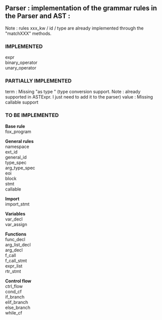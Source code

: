 ## Parser : implementation of the grammar rules in the Parser and AST :

Note : rules  xxx_kw   / id   / type    are already implemented through the "matchXXX" methods.

### IMPLEMENTED
 expr   
 binary_operator   
 unary_operator   


### PARTIALLY IMPLEMENTED
 term    : Missing "as  type   " (type conversion support. Note : already supported in ASTExpr. I just need to add it to the parser)
 value    : Missing  callable    support

### TO BE IMPLEMENTED  
**Base rule**  
 fox_program   

**General rules**  
 namespace   
 ext_id   
 general_id   
 type_spec   
 arg_type_spec   
 eoi   
 block   
 stmt   
 callable   
        
**Import**  
 import_stmt   

**Variables**  
 var_decl   
 var_assign   

**Functions**  
 func_decl   
 arg_list_decl   
 arg_decl   
 f_call   
 f_call_stmt   
 expr_list   
 rtr_stmt   

**Control flow**  
 ctrl_flow   
 cond_cf   
 if_branch   
 elif_branch   
 else_branch   
 while_cf   

